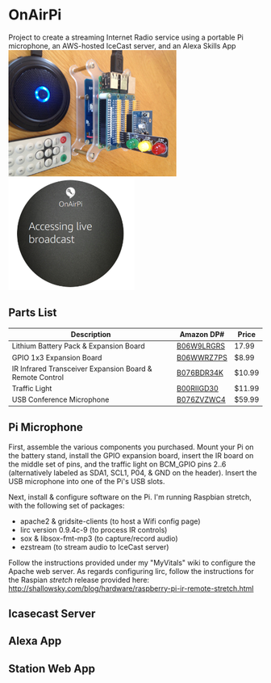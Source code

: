 # OnAirPi
Project to create a streaming Internet Radio service using a portable Pi microphone, an AWS-hosted IceCast server, and an Alexa Skills App  
<img src=https://github.com/glmck13/OnAirPi/blob/master/docs/OnAirPi90.jpg height=250>
<img src=https://github.com/glmck13/OnAirPi/blob/master/docs/AlexaSkill.png width=250> 
## Parts List
Description | Amazon DP# | Price
--- | --- | ---
| Lithium Battery Pack & Expansion Board | [B06W9LRGRS](https://www.amazon.com/dp/B06W9LRGRS) | 17.99
| GPIO 1x3 Expansion Board | [B06WWRZ7PS](https://www.amazon.com/dp/B06WWRZ7PS) | $8.99
| IR Infrared Transceiver Expansion Board & Remote Control | [B076BDR34K](https://www.amazon.com/dp/B076BDR34K) | $10.99
| Traffic Light | [B00RIIGD30](https://www.amazon.com/dp/B00RIIGD30) | $11.99
| USB Conference Microphone | [B076ZVZWC4](https://www.amazon.com/dp/B076ZVZWC4) | $59.99

## Pi Microphone
First, assemble the various components you purchased.  Mount your Pi on the battery stand, install the GPIO expansion board, insert the IR board on the middle set of pins, and the traffic light on BCM_GPIO pins 2..6 (alternatively labeled as SDA1, SCL1, P04, & GND on the header).  Insert the USB microphone into one of the Pi's USB slots.

Next, install & configure software on the Pi. I'm running Raspbian stretch, with the following set of packages:  
 - apache2 & gridsite-clients (to host a Wifi config page)
 - lirc version 0.9.4c-9 (to process IR controls)
 - sox & libsox-fmt-mp3 (to capture/record audio)
 - ezstream (to stream audio to IceCast server)  

Follow the instructions provided under my "MyVitals" wiki to configure the Apache web server.  As regards configuring lirc, follow the instructions for the Raspian *stretch* release provided here: http://shallowsky.com/blog/hardware/raspberry-pi-ir-remote-stretch.html
## Icasecast Server
## Alexa App
## Station Web App
